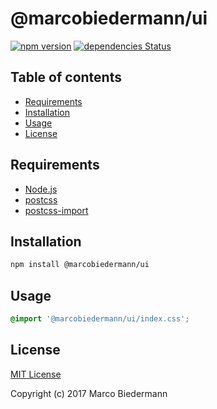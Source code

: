 # @marcobiedermann/ui

[![npm version](https://badge.fury.io/js/%40marcobiedermann%2Fui.svg)](https://badge.fury.io/js/%40marcobiedermann%2Fui)
[![dependencies Status](https://david-dm.org/marcobiedermann/ui/status.svg?path=packages/ui)](https://david-dm.org/marcobiedermann/ui?path=packages/ui)

## Table of contents

* [Requirements](#requirements)
* [Installation](#installation)
* [Usage](#usage)
* [License](#license)

## Requirements

* [Node.js](https://nodejs.org)
* [postcss](https://github.com/postcss/postcss)
* [postcss-import](https://github.com/postcss/postcss-import)

## Installation

```sh
npm install @marcobiedermann/ui
```

## Usage

```css
@import '@marcobiedermann/ui/index.css';
```

## License

[MIT License](LICENSE)

Copyright (c) 2017 Marco Biedermann

